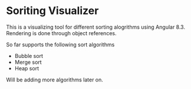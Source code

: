 # Soriting Visualizer

This is a visualizing tool for different sorting alogrithms using Angular 8.3. Rendering is done through object references.

So far supports the following sort algorithms
* Bubble sort
* Merge sort
* Heap sort

Will be adding more algorithms later on.


